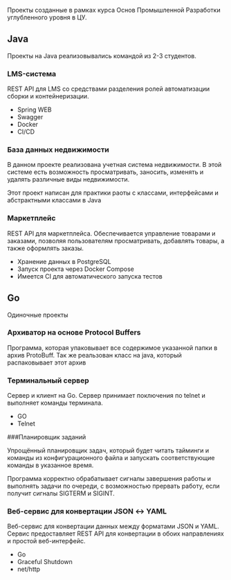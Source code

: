 Проекты созданные в рамках курса Основ Промышленной Разработки углубленного уровня в ЦУ.

## Java
Проeкты на Java реализовывались командой из 2-3 студентов.

### LMS-система
REST API для LMS со средствами разделения ролей автоматизации сборки и контейнеризации.

- Spring WEB
- Swagger
- Docker
- CI/CD

### База данных недвижимости
В данном проекте реализована учетная система недвижимости. В этой системе есть возможность просматривать, заносить, изменять и удалять различные виды недвижимости.

Этот проект написан для практики раоты с классами, интерфейсами и абстрактными классами в Java

### Маркетплейс
REST API для маркетплейса. Обеспечивается управление товарами и заказами, позволяя пользователям просматривать, добавлять товары, а также оформлять заказы.

- Хранение данных в PostgreSQL
- Запуск проекта через Docker Compose
- Имеется CI для автоматического запуска тестов

## Go 
Одиночные проекты

### Архиватор на основе Protocol Buffers
Программа, которая упаковывает все содержимое указанной папки в архив ProtoBuff. Так же реальзован класс на java, который распаковывает этот архив

### Терминальный сервер
Сервер и клиент на Go. Сервер принимает поключения по telnet и выполняет команды терминала.

- GO
- Telnet
  
###Планировщик заданий

Упрощённый планировщик задач, который будет читать тайминги и команды из конфигурационного файла и запускать соответствующие команды в указанное время. 

Программа корректно обрабатывает сигналы завершения работы и выполнять задачи по очереди, с возможностью прервать работу, если получит сигналы SIGTERM и SIGINT.

### Веб-сервис для конвертации JSON ↔ YAML

Веб-сервис для конвертации данных между форматами JSON и YAML. Сервис предоставляет REST API для конвертации в обоих направлениях и простой веб-интерфейс.

- Go
- Graceful Shutdown
- net/http
